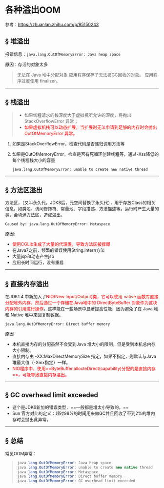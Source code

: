 # 各种溢出OOM

参考：https://zhuanlan.zhihu.com/p/95150243

## &sect; 堆溢出

报错信息：`java.lang.OutOfMemoryError: Java heap space`

原因：存活的对象太多

> 无法在 Java 堆中分配对象
> 应用程序保存了无法被GC回收的对象。
> 应用程序过度使用 finalizer。

------

## &sect; 栈溢出



> - 如果线程请求的栈深度大于虚拟机所允许的深度，将抛出StackOverflowError 异常；
> - <font color='red'>如果虚拟机栈可以动态扩展，当扩展时无法申请到足够的内存时会抛出 OutOfMemoryError 异常。</font>

1. 如果是StackOverflowError，检查代码是否递归调用方法等

2. 如果是OutOfMemoryError，检查是否有死循环创建线程等，通过-Xss降低的每个线程栈大小的容量

   `java.lang.OutOfMemoryError: unable to create new native thread`

------

## &sect; 方法区溢出

方法区，（又叫永久代，JDK8后，元空间替换了永久代），用于存放Class的相关信息，如类名、访问修饰符、常量池、字段描述、方法描述等。运行时产生大量的类，会填满方法区，造成溢出。

`Caused by: java.lang.OutOfMemoryError: Metaspace`

原因:

- <font color='red'>使用CGLib生成了大量的代理类，导致方法区被撑爆</font>
- 在Java7之前，频繁的错误使用String.intern方法
- 大量jsp和动态产生jsp
- 应用长时间运行，没有重启

------

## &sect; 直接内存溢出

在JDK1.4 中新加入了<font color='red'>NIO(New Input/Output)类，它可以使用 native 函数库直接分配堆外内存，然后通过一个存储在Java堆中的 DirectByteBuffer 对象作为这块内存的引用进行操作</font>。这样能在一些场景中显著提高性能，因为避免了在 Java 堆和 Native 堆中来回复制数据。

`java.lang.OutOfMemoryError: Direct buffer memory`

原因

- 本机直接内存的分配虽然不会受到Java 堆大小的限制，但是受到本机总内存大小限制。
- 直接内存由 -XX:MaxDirectMemorySize 指定，如果不指定，则默认与Java堆最大值（-Xmx指定）一样。
- <font color='red'>NIO程序中，使用==ByteBuffer.allocteDirect(capability)分配的是直接内存==，可能导致直接内存溢出。</font>

------

## &sect; GC overhead limit exceeded

- 这个是JDK6新加的错误类型，==一般都是堆太小导致的。==
- Sun 官方对此的定义：超过98%的时间用来做GC并且回收了不到2%的堆内存时会抛出此异常。

------

## &sect; 总结

常见OOM异常：

> ```java
> java.lang.OutOfMemoryError: Java heap space
> java.lang.OutOfMemoryError: unable to create new native thread
> java.lang.OutOfMemoryError: Metaspace
> java.lang.OutOfMemoryError: Direct buffer memory
> java.lang.OutOfMemoryError: GC overhead limit exceeded
> ```

